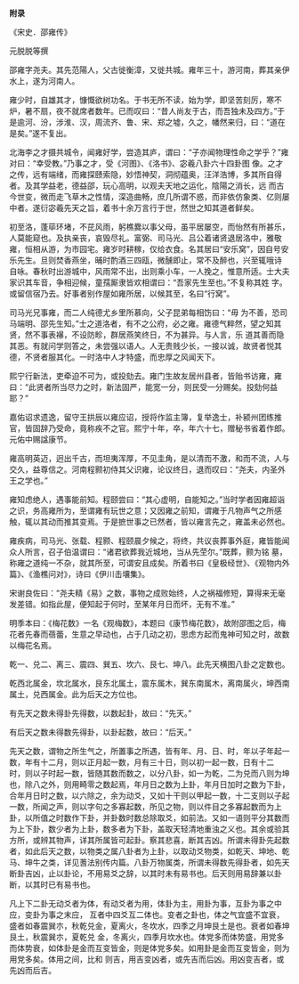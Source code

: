 **附录**

《宋史．邵雍传》

元脱脱等撰

邵雍字尧夫。其先范陽人，父古徙衡漳，又徙共城。雍年三十，游河南，葬其亲伊水上，遂为河南人。

雍少时，自雄其才，慷慨欲树功名。于书无所不读，始为学，即坚苦刻厉，寒不炉，暑不扇，夜不就席者数年。已而叹曰：“昔人尚友于古，而吾独未及四方。”于是逾河、汾，涉淮、汉，周流齐、鲁、宋、郑之墟，久之，幡然来归，曰：“道在是矣。”遂不复出。

北海李之才摄共城令，闻雍好学，尝造其庐，谓曰：“子亦闻物理性命之学乎？”雍对曰：“幸受教。”乃事之才，受《河图》、《洛书》、宓羲八卦六十四卦图 像。之才之传，远有端绪，而雍探赜索隐，妙悟神契，洞彻蕴奥，汪洋浩博，多其所自得者。及其学益老，德益邵，玩心高明，以观夫天地之运化，陰陽之消长，远 而古今世变，微而走飞草木之性情，深造曲畅，庶几所谓不惑，而非依仿象类、亿则屡中者。遂衍宓羲先天之旨，着书十余万言行于世，然世之知其道者鲜矣。

初至洛，蓬荜环堵，不芘风雨，躬樵爨以事父母，虽平居屡空，而怡然有所甚乐，人莫能窥也。及执亲丧，哀毁尽礼。富弼、司马光、吕公着诸贤退居洛中，雅敬 雍，恒相从游，为市园宅。雍岁时耕稼，仅给衣食。名其居曰“安乐窝”，因自号安乐先生。旦则焚香燕坐，晡时酌酒三四瓯，微醺即止，常不及醉也，兴至辄哦诗 自咏。春秋时出游城中，风雨常不出，出则乘小车，一人挽之，惟意所适。士大夫家识其车音，争相迎候，童孺厮隶皆欢相谓曰：“吾家先生至也。”不复称其姓 字。或留信宿乃去。好事者别作屋如雍所居，以候其至，名曰“行窝”。

司马光兄事雍，而二人纯德尤乡里所慕向，父子昆弟每相饬曰：“毋 为不善，恐司马端明、邵先生知。”士之道洛者，有不之公府，必之雍。雍德气粹然，望之知其贤，然不事表襮，不设防畛，群居燕笑终日，不为甚异。与人言，乐 道其善而隐其恶。有就问学则答之，未尝强以语人。人无贵贱少长，一接以诚，故贤者悦其德，不贤者服其化。一时洛中人才特盛，而忠厚之风闻天下。

熙宁行新法，吏牵迫不可为，或投劾去。雍门生故友居州县者，皆贻书访雍，雍曰：“此贤者所当尽力之时，新法固严，能宽一分，则民受一分赐矣。投劾何益耶？”

嘉佑诏求遗逸，留守王拱辰以雍应诏，授将作监主簿，复举逸士，补颍州团练推官，皆固辞乃受命，竟称疾不之官。熙宁十年，卒，年六十七，赠秘书省着作郎。元佑中赐諡康节。

雍高明英迈，迥出千古，而坦夷浑厚，不见圭角，是以清而不激，和而不流，人与交久，益尊信之。河南程颢初侍其父识雍，论议终日，退而叹曰：“尧夫，内圣外王之学也。”

雍知虑绝人，遇事能前知。程颐尝曰：“其心虚明，自能知之。”当时学者因雍超诣之识，务高雍所为，至谓雍有玩世之意；又因雍之前知，谓雍于凡物声气之所感触，辄以其动而推其变焉。于是摭世事之已然者，皆以雍言先之，雍盖未必然也。

雍疾病，司马光、张载、程颢、程颐晨夕候之，将终，共议丧葬事外庭，雍皆能闻众人所言，召子伯温谓曰：“诸君欲葬我近城地，当从先茔尔。”既葬，颢为铭 墓，称雍之道纯一不杂，就其所至，可谓安且成矣。所着书曰《皇极经世》、《观物内外篇》、《渔樵问对》，诗曰《伊川击壤集》。

宋谢良佐曰：“尧夫精《易》之数，事物之成败始终，人之祸福修短，算得来无毫发差错。如指此屋，便知起于何时，至某年月日而坏，无有不准。”

明季本曰：《梅花数》一名《观梅数》，本题曰《康节梅花数》，故附邵图之后，梅花者先春而蓓蕾，生意之早动也，占于几动之初，思虑方起而鬼神可知之时，故数以梅花名焉。

乾一、兑二、离三、震四、巽五、坎六、艮七、坤八。此先天横图八卦之定数也。

乾西北属金，坎北属水，艮东北属土，震东属木，巽东南属木，离南属火，坤西南属土，兑西属金。此为后天之方位也。

有先天之数未得卦先得数，以数起卦，故曰：“先天。”

有后天之数未得数先得卦，以卦起数，故曰：“后天。”

先天之数，谓物之所生气之，所置事之所遇，皆有年、月、日、时，年以子年起一数，年有十二月，则以正月起一数，月有三十日，则以初一起一数，日有十二 时，则以子时起一数，皆随其数而数之，以分八卦，如一为乾，二为兑而八则为坤也，除八之外，则用畸零之数起焉，年月日之数为上卦，年月日加时之数为下卦， 合年月日时之数，以六除之，余为动爻，又如十干则以甲起一数，十二支则以子起一数，所闻之声，则以字句之多寡起数，所见之物，则以件目之多寡起数而为上 卦，以所值之时数作下卦，并卦数时数总除取爻，如前法。又如一语则平分其数而为上下卦，数少者为上卦，数多者为下卦，盖取天轻清地重浊之义也。其余或验其 方所，或辨其物声，详其所属皆可起卦。察其悲喜，断其吉凶。所谓未得卦先起数者，如此后天之数，以物类之属八卦者为上卦，以取动爻物类，如乾天、坤地、乾 马、坤牛之类，详见蓍法别传内篇。八卦万物属类，所谓未得数先得卦者，如先天断卦吉凶，止以卦论，不用易爻之辞，以其时未有易书也。后天则用易辞兼以卦 断，以其时已有易书也。

凡上下二卦无动爻者为体，有动爻者为用，体卦为主，用卦为事，互卦为事之中应，变卦为事之末应， 互者中四爻互二体也。变者之卦也，体之气宜盛不宜衰，盛者如春震巽朩，秋乾兑金，夏离火，冬坎水，四季之月坤艮土是也。衰者如春坤艮土，秋震巽朩，夏乾兑 金，冬离火，四季月坎水也。体党多而体势盛，用党多而体势衰，如体卦是金而互变皆金，则是体党多矣。如用卦是金而互变皆金，则为用党多矣。体用之间，比和 则吉，用吉变凶者，或先吉而后凶。用凶变吉者，或先凶而后吉。